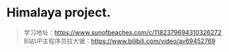 # Himalaya project.
>学习地址：https://www.sunofbeaches.com/c/1182379694310326272
B站UP主程序员拉大锯：https://www.bilibili.com/video/av69452769
